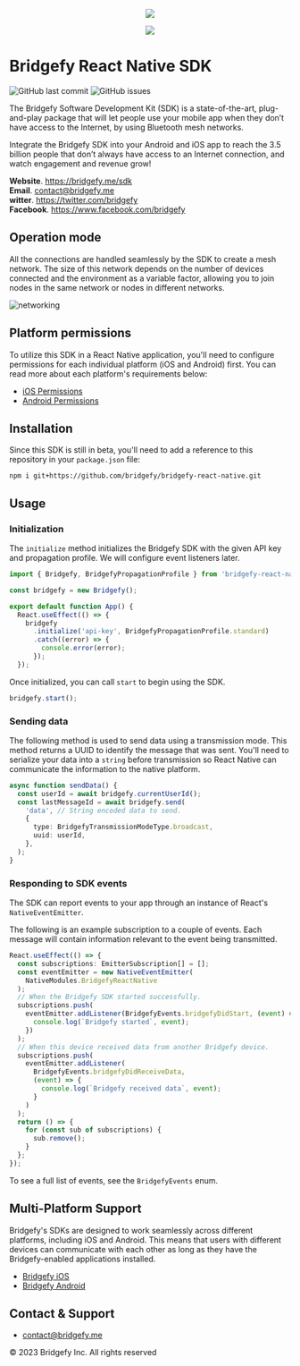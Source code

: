 <p align="center">
    <img src="https://www.gitbook.com/cdn-cgi/image/width=256,dpr=2,height=40,fit=contain,format=auto/https%3A%2F%2F3290834949-files.gitbook.io%2F~%2Ffiles%2Fv0%2Fb%2Fgitbook-x-prod.appspot.com%2Fo%2Fspaces%252F5XKIMMP6VF2l9XuPV80l%252Flogo%252Fd78nQFIysoU2bbM5fYNP%252FGroup%25203367.png%3Falt%3Dmedia%26token%3Df83a642d-8a9a-411f-9ef4-d7189a4c5f0a" />
</p>

<p align="center">
    <img src="https://3290834949-files.gitbook.io/~/files/v0/b/gitbook-x-prod.appspot.com/o/spaces%2F5XKIMMP6VF2l9XuPV80l%2Fuploads%2FD0HSf0lWC4pWB4U7inIw%2Fharegit.jpg?alt=media&token=a400cf7d-3254-4afc-bed0-48f7d98205b0"/>
</p>

# Bridgefy React Native SDK
![GitHub last commit](https://img.shields.io/github/last-commit/bridgefy/bridgefy-react-native)
![GitHub issues](https://img.shields.io/github/issues-raw/bridgefy/bridgefy-react-native?style=plastic)

The Bridgefy Software Development Kit (SDK) is a state-of-the-art, plug-and-play package that will let people use your mobile app when they don’t have access to the Internet, by using Bluetooth mesh networks.

Integrate the Bridgefy SDK into your Android and iOS app to reach the 3.5 billion people that don’t always have access to an Internet connection, and watch engagement and revenue grow!

**Website**. https://bridgefy.me/sdk <br>
**Email**. contact@bridgefy.me <br>
**witter**. https://twitter.com/bridgefy <br>
**Facebook**. https://www.facebook.com/bridgefy <br>

## Operation mode

All the connections are handled seamlessly by the SDK to create a mesh network. The size of this
network depends on the number of devices connected and the environment as a variable factor,
allowing you to join nodes in the same network or nodes in different networks.

![networking](https://images.saymedia-content.com/.image/t_share/MTkzOTUzODU0MDkyNjE3MjIx/particlesjs-examples.gif)

## Platform permissions

To utilize this SDK in a React Native application, you'll need to configure permissions for each
individual platform (iOS and Android) first. You can read more about each platform's requirements
below:

* [iOS Permissions](https://github.com/bridgefy/sdk-ios#permissions)
* [Android Permissions](https://github.com/bridgefy/sdk-android#android-permissions)

## Installation

Since this SDK is still in beta, you'll need to add a reference to this repository in your
`package.json` file:

```
npm i git+https://github.com/bridgefy/bridgefy-react-native.git
```

## Usage

### Initialization

The `initialize` method initializes the Bridgefy SDK with the given API key and propagation profile.
We will configure event listeners later.

```typescript
import { Bridgefy, BridgefyPropagationProfile } from 'bridgefy-react-native';

const bridgefy = new Bridgefy();

export default function App() {
  React.useEffect(() => {
    bridgefy
      .initialize('api-key', BridgefyPropagationProfile.standard)
      .catch((error) => {
        console.error(error);
      });
  });
```

Once initialized, you can call `start` to begin using the SDK.

```typescript
bridgefy.start();
```

### Sending data

The following method is used to send data using a transmission mode. This method returns a UUID to
identify the message that was sent. You'll need to serialize your data into a `string` before
transmission so React Native can communicate the information to the native platform.

```typescript
async function sendData() {
  const userId = await bridgefy.currentUserId();
  const lastMessageId = await bridgefy.send(
    'data', // String encoded data to send.
    {
      type: BridgefyTransmissionModeType.broadcast,
      uuid: userId,
    },
  );
}
```

### Responding to SDK events

The SDK can report events to your app through an instance of React's `NativeEventEmitter`.

The following is an example subscription to a couple of events. Each message will contain
information relevant to the event being transmitted.

```typescript
React.useEffect(() => {
  const subscriptions: EmitterSubscription[] = [];
  const eventEmitter = new NativeEventEmitter(
    NativeModules.BridgefyReactNative
  );
  // When the Bridgefy SDK started successfully.
  subscriptions.push(
    eventEmitter.addListener(BridgefyEvents.bridgefyDidStart, (event) => {
      console.log(`Bridgefy started`, event);
    })
  );
  // When this device received data from another Bridgefy device.
  subscriptions.push(
    eventEmitter.addListener(
      BridgefyEvents.bridgefyDidReceiveData,
      (event) => {
        console.log(`Bridgefy received data`, event);
      }
    )
  );
  return () => {
    for (const sub of subscriptions) {
      sub.remove();
    }
  };
});
```

To see a full list of events, see the `BridgefyEvents` enum.

## Multi-Platform Support

Bridgefy's SDKs are designed to work seamlessly across different platforms, including iOS and Android. This means that users with different devices can communicate with each other as long as they have the Bridgefy-enabled applications installed.

* [Bridgefy iOS](https://github.com/bridgefy/sdk-ios)
* [Bridgefy Android](https://github.com/bridgefy/sdk-android)

## Contact & Support
+ contact@bridgefy.me

© 2023 Bridgefy Inc. All rights reserved

